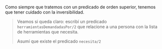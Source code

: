 Como siempre que tratemos con un predicado de orden superior, tenemos que tener cuidado con la inversibilidad. 

> Veamos si queda claro: escribí un predicado `herramientasDemandadasPor/2` que relacione a una persona con la lista de herramientas que necesita. 
> 
> Asumí que existe el predicado `necesita/2`

